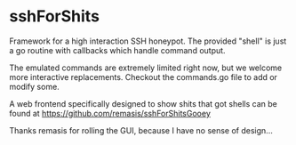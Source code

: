 sshForShits
===========

Framework for a high interaction SSH honeypot.  The provided "shell" is just a go routine with callbacks which handle command output.


The emulated commands are extremely limited right now, but we welcome more interactive replacements.
Checkout the commands.go file to add or modify some.


A web frontend specifically designed to show shits that got shells can be found at https://github.com/remasis/sshForShitsGooey


Thanks remasis for rolling the GUI, because I have no sense of design...
